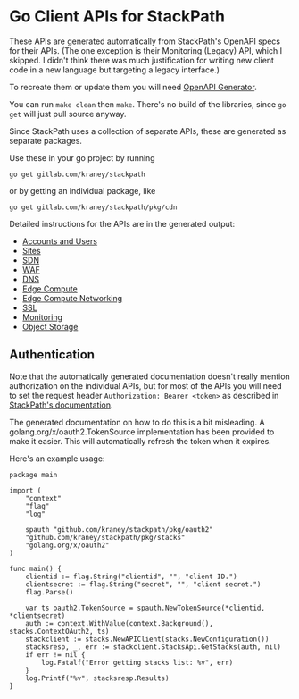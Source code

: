 # Go Client APIs for StackPath

These APIs are generated automatically from StackPath's OpenAPI specs for their
APIs. (The one exception is their Monitoring (Legacy) API, which I skipped. I
didn't think there was much justification for writing new client code in a new
language but targeting a legacy interface.)

To recreate them or update them you will need [OpenAPI Generator](https://github.com/OpenAPITools/openapi-generator).

You can run `make clean` then `make`. There's no build of the libraries, since
`go get` will just pull source anyway.

Since StackPath uses a collection of separate APIs, these are generated as
separate packages.

Use these in your go project by running

```
go get gitlab.com/kraney/stackpath
```

or by getting an individual package, like

```
go get gitlab.com/kraney/stackpath/pkg/cdn
```

Detailed instructions for the APIs are in the generated output:

- [Accounts and Users](pkg/accounts_and_users/README.md)
- [Sites](pkg/sites/README.md)
- [SDN](pkg/cdn/README.md)
- [WAF](pkg/waf/README.md)
- [DNS](pkg/dns/README.md)
- [Edge Compute](pkg/edge_compute/README.md)
- [Edge Compute Networking](pkg/edge_compute_networking/README.md)
- [SSL](pkg/ssl/README.md)
- [Monitoring](pkg/monitoring/README.md)
- [Object Storage](pkg/object_storage/README.md)

## Authentication

Note that the automatically generated documentation doesn't really mention authorization on the individual APIs, but for most of the APIs you will need to set the request header `Authorization: Bearer <token>` as described in [StackPath's documentation](https://stackpath.dev/docs/stackpath-api-authentication).

The generated documentation on how to do this is a bit misleading. A
golang.org/x/oauth2.TokenSource implementation has been provided to make it
easier. This will automatically refresh the token when it expires.

Here's an example usage:

```golang
package main

import (
	"context"
	"flag"
	"log"

	spauth "github.com/kraney/stackpath/pkg/oauth2"
	"github.com/kraney/stackpath/pkg/stacks"
	"golang.org/x/oauth2"
)

func main() {
	clientid := flag.String("clientid", "", "client ID.")
	clientsecret := flag.String("secret", "", "client secret.")
	flag.Parse()

	var ts oauth2.TokenSource = spauth.NewTokenSource(*clientid, *clientsecret)
	auth := context.WithValue(context.Background(), stacks.ContextOAuth2, ts)
	stackclient := stacks.NewAPIClient(stacks.NewConfiguration())
	stacksresp, _, err := stackclient.StacksApi.GetStacks(auth, nil)
	if err != nil {
		log.Fatalf("Error getting stacks list: %v", err)
	}
	log.Printf("%v", stacksresp.Results)
}
```
